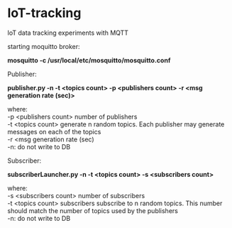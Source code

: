 # IoT-tracking
IoT data tracking experiments with MQTT


starting moquitto broker:

**mosquitto -c /usr/local/etc/mosquitto/mosquitto.conf**

Publisher:

**publisher.py -n -t \<topics count> -p \<publishers count> -r \<msg generation rate (sec)>**

where: <br/>
-p \<publishers count>  number of publishers  <br/>
-t \<topics count>  generate n random topics. Each publisher may generate messages on each of the topics <br/>
-r \<msg generation rate (sec) <br/>
-n: do not write to DB

Subscriber:

**subscriberLauncher.py -n -t \<topics count> -s \<subscribers count>**

where: </br>
-s \<subscribers count>  number of subscribers  <br/>
-t \<topics count>  subscribers subscribe to n random topics. This number should match the number of topics used by the publishers<br/>
-n: do not write to DB
